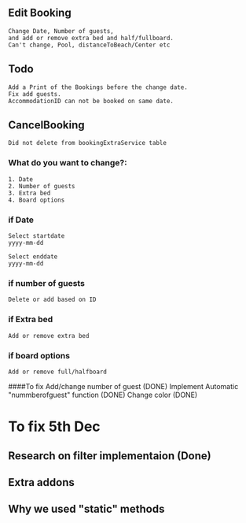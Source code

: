 ## Edit Booking
    Change Date, Number of guests,
    and add or remove extra bed and half/fullboard.
    Can't change, Pool, distanceToBeach/Center etc

## Todo
    Add a Print of the Bookings before the change date.
    Fix add guests.
    AccommodationID can not be booked on same date.

## CancelBooking
    Did not delete from bookingExtraService table


### What do you want to change?:

    1. Date
    2. Number of guests
    3. Extra bed
    4. Board options
### if Date

    Select startdate
    yyyy-mm-dd

    Select enddate
    yyyy-mm-dd

### if number of guests
    
    Delete or add based on ID

### if Extra bed
    
    Add or remove extra bed

### if board options
    
    Add or remove full/halfboard

####To fix
Add/change number of guest (DONE)
Implement Automatic "nummberofguest" function (DONE)
Change color (DONE)


# To fix 5th Dec

## Research on filter implementaion (Done)
## Extra addons 
## Why we used "static" methods